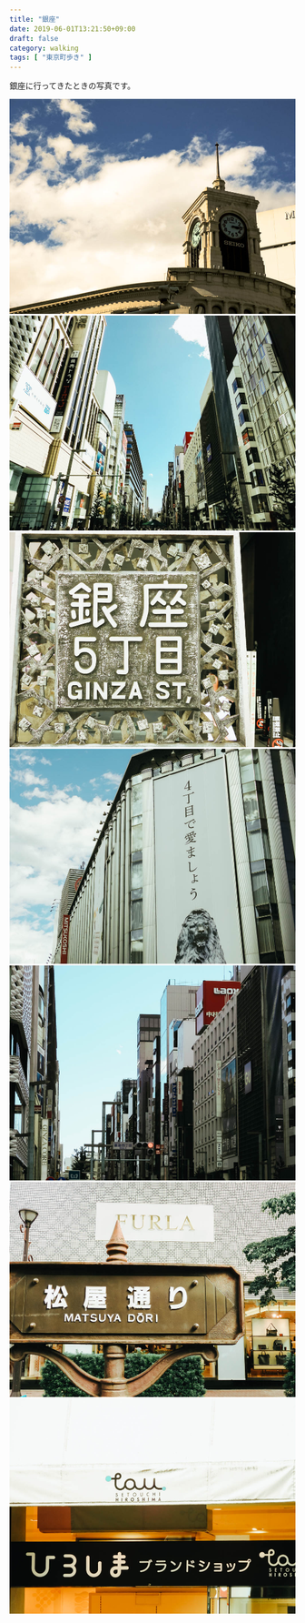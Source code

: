 ```yaml
---
title: "銀座"
date: 2019-06-01T13:21:50+09:00
draft: false
category: walking
tags: [ "東京町歩き" ]
---
```

銀座に行ってきたときの写真です。  
<!--more-->
![](./img/1-1.jpg)
![](./img/1-2.jpg)
![](./img/1-3.jpg)
![](./img/1-4.jpg)
![](./img/1-5.jpg)
![](./img/1-6.jpg)
![](./img/1-7.jpg)